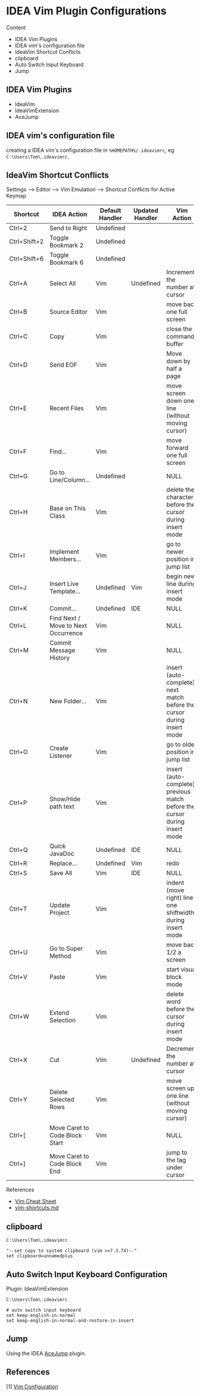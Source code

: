 # IDEA Vim Plugin Configurations

Content

- IDEA Vim Plugins
- IDEA vim's configuration file
- IdeaVim Shortcut Conflicts
- clipboard
- Auto Switch Input Keyboard
- Jump

## IDEA Vim Plugins

- IdeaVim
- IdeaVimExtension
- AceJump

## IDEA vim's configuration file

creating a IDEA vim's configuration file in `%HOMEPATH%/.ideavimrc`, eg `C:\Users\Tom\.ideavimrc`.

## IdeaVim Shortcut Conflicts

Settings --> Editor --> Vim Emulation --> Shortcut Conflicts for Active Keymap

| Shortcut     | IDEA Action                         | Default Handler | Updated Handler | Vim Action                                                   |
| ------------ | ----------------------------------- | --------------- | --------------- | ------------------------------------------------------------ |
| Ctrl+2       | Send to Right                       | Undefined       |                 |                                                              |
| Ctrl+Shift+2 | Toggle Bookmark 2                   | Undefined       |                 |                                                              |
| Ctrl+Shift+6 | Toggle Bookmark 6                   | Undefined       |                 |                                                              |
| Ctrl+A       | Select All                          | Vim             | Undefined       | Increment the number at cursor                               |
| Ctrl+B       | Source Editor                       | Vim             |                 | move back one full screen                                    |
| Ctrl+C       | Copy                                | Vim             |                 | close the command buffer                                     |
| Ctrl+D       | Send EOF                            | Vim             |                 | Move down by half a page                                     |
| Ctrl+E       | Recent Files                        | Vim             |                 | move screen down one line (without moving cursor)            |
| Ctrl+F       | Find...                             | Vim             |                 | move forward one full screen                                 |
| Ctrl+G       | Go to Line/Column...                | Undefined       |                 | NULL                                                         |
| Ctrl+H       | Base on This Class                  | Vim             |                 | delete the character before the cursor during insert mode    |
| Ctrl+I       | Implement Members...                | Vim             |                 | go to newer position in jump list                            |
| Ctrl+J       | Insert Live Template...             | Undefined       | Vim             | begin new line during insert mode                            |
| Ctrl+K       | Commit...                           | Undefined       | IDE             | NULL                                                         |
| Ctrl+L       | Find Next / Move to Next Occurrence | Vim             |                 | NULL                                                         |
| Ctrl+M       | Commit Message History              | Vim             |                 | NULL                                                         |
| Ctrl+N       | New Folder...                       | Vim             |                 | insert (auto-complete) next match before the cursor during insert mode |
| Ctrl+O       | Create Listener                     | Vim             |                 | go to older position in jump list                            |
| Ctrl+P       | Show/Hide path text                 | Vim             |                 | insert (auto-complete) previous match before the cursor during insert mode |
| Ctrl+Q       | Quick JavaDoc                       | Undefined       | IDE             | NULL                                                         |
| Ctrl+R       | Replace...                          | Undefined       | Vim             | redo                                                         |
| Ctrl+S       | Save All                            | Vim             | IDE             | NULL                                                         |
| Ctrl+T       | Update Project                      | Vim             |                 | indent (move right) line one shiftwidth during insert mode   |
| Ctrl+U       | Go to Super Method                  | Vim             |                 | move back 1/2 a screen                                       |
| Ctrl+V       | Paste                               | Vim             |                 | start visual block mode                                      |
| Ctrl+W       | Extend Selection                    | Vim             |                 | delete word before the cursor during insert mode             |
| Ctrl+X       | Cut                                 | Vim             | Undefined       | Decrement the number at cursor                               |
| Ctrl+Y       | Delete Selected Rows                | Vim             |                 | move screen up one line (without moving cursor)              |
| Ctrl+[       | Move Caret to Code Block Start      | Vim             |                 | NULL                                                         |
| Ctrl+]       | Move Caret to Code Block End        | Vim             |                 | jump to the tag under cursor                                 |

References

- [Vim Cheat Sheet](https://vim.rtorr.com/)
- [vim-shortcuts.md](https://gist.github.com/tuxfight3r/0dca25825d9f2608714b)

## clipboard

`C:\Users\Tom\.ideavimrc`

```
"--set copy to system clipboard (vim >=7.3.74)--"
set clipboard=unnamedplus
```

## Auto Switch Input Keyboard Configuration

Plugin: IdeaVimExtension

`C:\Users\Tom\.ideavimrc`

```
# auto switch input keyboard
set keep-english-in-normal
set keep-english-in-normal-and-restore-in-insert
```

## Jump

Using the IDEA [AceJump](https://plugins.jetbrains.com/plugin/7086-acejump) plugin.

## References

[1] [Vim Configuration](https://www.jetbrains.com/help/idea/using-product-as-the-vim-editor.html#vimrc)